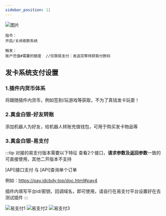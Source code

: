 ```yaml
---
sidebar_position: 11
---
```

![图片](/img/doc/高级功能/高级首页/支付系统.png)

~~~
指令：
开启/关闭收款系统

触发：
账户充值#需要的额度  //仅限易支付：发送完等待获取付款码
~~~
## 发卡系统支付设置
### 1.插件内货币体系
将跟随插件内货币，例如签到/玩游戏等获取，不为了真钱发卡玩耍！

### 2.真金白银-好友转账
添加机器人为好友，给机器人转账充值钱包，可用于购买发卡物品等

### 3.真金白银-易支付
:::tip 对接的易支付版本需要以下特征
查看2个接口，**请求参数及返回参数**一致的可直接使用，其他二开版本不支持

[API]接口支付 与 [API]查询单个订单

例如：https://pay.idcbdy.top/doc.html#pay4

插件内填写平台id/密钥，回调域名，即可使用，请自行在易支付平台设置好在去测试插件
:::

![易支付1](/img/doc/高级功能/高级首页/支付系统-易支付1.png)
![易支付2](/img/doc/高级功能/高级首页/支付系统-易支付2.png)
![易支付3](/img/doc/高级功能/高级首页/支付系统-易支付3.png)